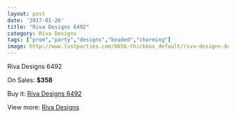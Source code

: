 ```yaml
---
layout: post
date: '2017-01-26'
title: "Riva Designs 6492"
category: Riva Designs
tags: ["prom","party","designs","beaded","charming"]
image: http://www.lustparties.com/8656-thickbox_default/riva-designs-6492.jpg
---
```

Riva Designs 6492

On Sales: **$358**
<a href="https://www.lustparties.com/en/riva-designs/2959-riva-designs-6492.html"><amp-img layout="responsive" width="600" height="600" src="//www.lustparties.com/8656-thickbox_default/riva-designs-6492.jpg" alt="Riva Designs 6492 0" /></a>
<a href="https://www.lustparties.com/en/riva-designs/2959-riva-designs-6492.html"><amp-img layout="responsive" width="600" height="600" src="//www.lustparties.com/8658-thickbox_default/riva-designs-6492.jpg" alt="Riva Designs 6492 1" /></a>
<a href="https://www.lustparties.com/en/riva-designs/2959-riva-designs-6492.html"><amp-img layout="responsive" width="600" height="600" src="//www.lustparties.com/8657-thickbox_default/riva-designs-6492.jpg" alt="Riva Designs 6492 2" /></a>

Buy it: [Riva Designs 6492](https://www.lustparties.com/en/riva-designs/2959-riva-designs-6492.html "Riva Designs 6492")

View more: [Riva Designs](https://www.lustparties.com/en/6-riva-designs "Riva Designs")